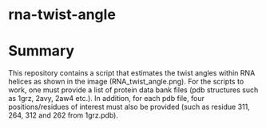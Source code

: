 rna-twist-angle
===========

# Summary

This repository contains a script that estimates the twist angles within RNA helices as shown in the image (RNA_twist_angle.png). For the scripts to work, one must provide a list of protein data bank files (pdb structures such as 1grz, 2avy, 2aw4 etc.). In addition, for each pdb file, four positions/residues of interest must also be provided (such as residue 311, 264, 312 and 262 from 1grz.pdb). 